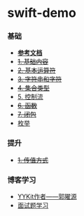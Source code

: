 # swift-demo
### 基础
- **[参考文档](https://www.cnswift.org)**
- ~~[1. 基础内容](http://blog.csdn.net/fuzongjian/article/details/79015370)~~
- ~~[2. 基本运算符]()~~
- ~~[3. 字符串和字符]()~~
- ~~[4. 集合类型]()~~
- [5. 控制流]()
- ~~[6. 函数]()~~
- ~~[7. 闭包]()~~
- [枚举]()

### 提升
- ~~[1. 传值方式](https://github.com/fuzongjian/swift-demos/blob/master/passValue.md)~~




### 博客学习
- [YYKit作者——郭曜源](https://blog.ibireme.com)
- [面试题学习](https://zhuanlan.zhihu.com/c_154646059)
